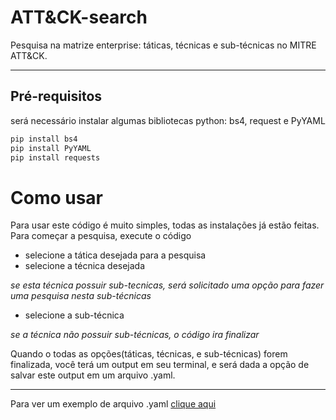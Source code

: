 # ATT&CK-search

Pesquisa na matrize enterprise: táticas, técnicas e sub-técnicas no MITRE ATT&CK.

---
## Pré-requisitos
será necessário instalar algumas bibliotecas python: bs4, request e PyYAML
```bash
pip install bs4
pip install PyYAML
pip install requests
```

# Como usar 
Para usar este código é muito simples, todas as instalações já estão feitas.
Para começar a pesquisa, execute o código 

 
 * selecione a tática desejada para a pesquisa
 * selecione a técnica desejada
 
 _se esta técnica possuir sub-tecnicas, será solicitado uma opção para fazer uma pesquisa nesta sub-técnicas_
   * selecione a sub-técnica
 
 _se a técnica não possuir sub-técnicas, o código ira finalizar_

Quando o todas as opções(táticas, técnicas, e sub-técnicas) forem finalizada, você terá um output em seu terminal, e será dada a opção de salvar este output em um arquivo .yaml.


---

Para ver um exemplo de arquivo .yaml [clique aqui](https://github.com/kaykRodr1gu3s/ATTCK-search/blob/main/Mitre_ATTCK/example.yaml)
